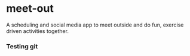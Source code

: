 # meet-out
A scheduling and social media app to meet outside and do fun, exercise driven activities together.
### Testing git